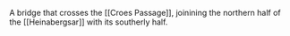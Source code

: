 A bridge that crosses the [[Croes Passage]], joinining the northern half of the [[Heinabergsar]] with its southerly half.